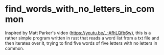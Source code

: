 # find_words_with_no_letters_in_common
Inspired by Matt Parker's video (https://youtu.be/_-AfhLQfb6w), this is a rather simple program written in rust that reads a word list from a txt file and then iterates over it, trying to find five words of five letters with no letters in common.
